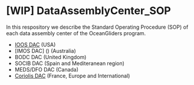 # [WIP] DataAssemblyCenter_SOP
In this respository we describe the Standard Operating Procedure (SOP) of each data assembly center of the OceanGliders program.

- [IOOS DAC](https://github.com/OceanGlidersCommunity/DataAssemblyCenter_SOP/blob/main/IOOS_DAC.md) (USA) 
- [IMOS DAC] () (Australia) 
- BODC DAC (United Kingdom) 
- SOCIB DAC (Spain and Mediteranean region) 
- MEDS/DFO DAC (Canada) 
- [Coriolis DAC](https://github.com/OceanGlidersCommunity/DataAssemblyCenter_SOP/blob/main/Coriolis_DAC) (France, Europe and International) 
